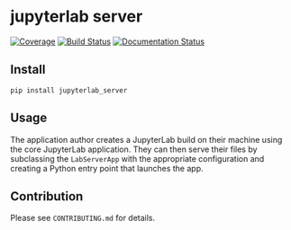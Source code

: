 # jupyterlab server

[![Coverage](https://codecov.io/gh/jupyterlab/jupyterlab_server/branch/master/graph/badge.svg)](https://codecov.io/gh/jupyterlab/jupyterlab_server)
[![Build Status](https://github.com/jupyterlab/jupyterlab_server/workflows/Tests/badge.svg?branch=master)](https://github.com/jupyterlab/jupyterlab_server/actions?query=branch%3Amaster+workflow%3A%22Tests%22)
[![Documentation Status](https://readthedocs.org/projects/jupyterlab_server/badge/?version=stable)](http://jupyterlab_server.readthedocs.io/en/stable/)


## Install

`pip install jupyterlab_server`

## Usage

The application author creates a JupyterLab build on their machine
using the core JupyterLab application.  They can then serve their
files by subclassing the `LabServerApp` with the appropriate
configuration and creating a Python entry point that launches the app.


## Contribution

Please see `CONTRIBUTING.md` for details.
